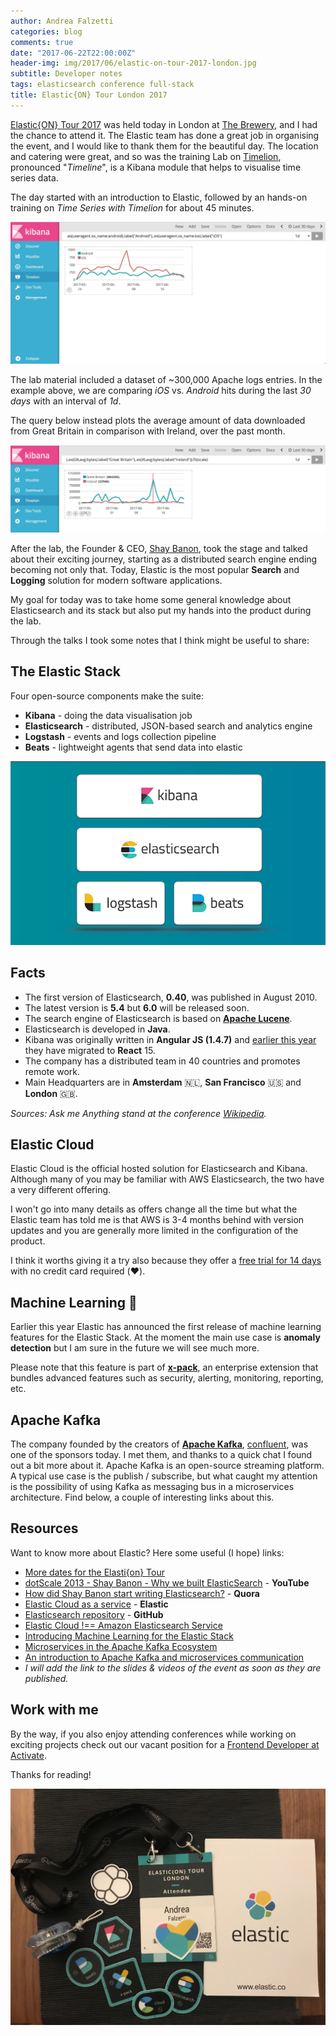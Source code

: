 ```yaml
---
author: Andrea Falzetti
categories: blog
comments: true
date: "2017-06-22T22:00:00Z"
header-img: img/2017/06/elastic-on-tour-2017-london.jpg
subtitle: Developer notes
tags: elasticsearch conference full-stack
title: Elastic{ON} Tour London 2017
---
```


[Elastic{ON} Tour 2017](https://www.elastic.co/elasticon/tour/2017/london) was held today in London at [The Brewery](https://www.thebrewery.co.uk/), and I had the chance to attend it. The Elastic team has done a great job in organising the event, and I would like to thank them for the beautiful day. The location and catering were great, and so was the training Lab on [Timelion](https://www.elastic.co/blog/timelion-timeline), pronounced "_Timeline_", is a Kibana module that helps to visualise time series data.

The day started with an introduction to Elastic, followed by an hands-on training on _Time Series with Timelion_ for about 45 minutes.

![elastic-tour-london-2017-timelion-android-vs-ios](/img/2017/06/elastic-tour-london-2017-timelion-android-vs-ios.jpg)

The lab material included a dataset of ~300,000 Apache logs entries. In the example above, we are comparing _iOS_ vs. _Android_ hits during the last _30 days_ with an interval of _1d_.

The query below instead plots the average amount of data downloaded from Great Britain in comparison with Ireland, over the past month.

![elastic-tour-london-2017-timelion-countries-query](/img/2017/06/elastic-tour-london-2017-timelion-countries-query.jpg)

After the lab, the Founder & CEO, [Shay Banon](http://thedudeabides.com/), took the stage and talked about their exciting journey, starting as a distributed search engine ending becoming not only that. Today, Elastic is the most popular **Search** and **Logging** solution for modern software applications.

My goal for today was to take home some general knowledge about Elasticsearch and its stack but also put my hands into the product during the lab.

Through the talks I took some notes that I think might be useful to share:

## The Elastic Stack

Four open-source components make the suite:

* **Kibana** - doing the data visualisation job
* **Elasticsearch** - distributed, JSON-based search and analytics engine
* **Logstash** -  events and logs collection pipeline
* **Beats** - lightweight agents that send data into elastic

![the-elastic-stack-thumb](/img/2017/06/the-elastic-stack-thumb.png)

## Facts
* The first version of Elasticsearch, **0.40**, was published in August 2010.
* The latest version is **5.4** but **6.0** will be released soon.
* The search engine of Elasticsearch is based on **[Apache Lucene](https://lucene.apache.org/core/)**.
* Elasticsearch is developed in **Java**.
* Kibana was originally written in **Angular JS (1.4.7)** and [earlier this year](https://github.com/elastic/kibana/issues/10271) they have migrated to **React** 15.
* The company has a distributed team in 40 countries and promotes remote work.
* Main Headquarters are in **Amsterdam** 🇳🇱, **San Francisco** 🇺🇸 and **London** 🇬🇧.

_Sources: Ask me Anything stand at the conference [Wikipedia](https://en.wikipedia.org/wiki/Elasticsearch)._

## Elastic Cloud
Elastic Cloud is the official hosted solution for Elasticsearch and Kibana. Although many of you may be familiar with AWS Elasticsearch, the two have a very different offering.

I won't go into many details as offers change all the time but what the Elastic team has told me is that AWS is 3-4 months behind with version updates and you are generally more limited in the configuration of the product.

I think it worths giving it a try also because they offer a [free trial for 14 days](https://www.elastic.co/cloud/as-a-service/signup) with no credit card required (❤️).

## Machine Learning 🍭
Earlier this year Elastic has announced the first release of machine learning features for the Elastic Stack. At the moment the main use case is **anomaly detection** but I am sure in the future we will see much more.

Please note that this feature is part of **[x-pack](https://www.elastic.co/guide/en/x-pack/current/xpack-introduction.html)**, an enterprise extension that bundles advanced features such as security, alerting, monitoring, reporting, etc.

## Apache Kafka
The company founded by the creators of **[Apache Kafka](https://kafka.apache.org/)**, [confluent](https://www.confluent.io/), was one of the sponsors today. I met them, and thanks to a quick chat I found out a bit more about it. Apache Kafka is an open-source streaming platform. A typical use case is the publish / subscribe, but what caught my attention is the possibility of using Kafka as messaging bus in a microservices architecture. Find below, a couple of interesting links about this.

## Resources
Want to know more about Elastic? Here some useful (I hope)
links:

* [More dates for the Elasti{on} Tour](https://www.elastic.co/elasticon/updates)
* [dotScale 2013 - Shay Banon - Why we built ElasticSearch](http://www.youtube.com/watch?v=fEsmydn747c) - **YouTube**
* [How did Shay Banon start writing Elasticsearch?](https://www.quora.com/How-did-Shay-Banon-start-writing-Elasticsearch-How-much-knowledge-does-he-have-on-programming-stuff) - **Quora**
* [Elastic Cloud as a service](https://www.elastic.co/cloud/as-a-service) - **Elastic**
* [Elasticsearch repository](https://github.com/elastic/elasticsearch) - **GitHub**
* [Elastic Cloud !== Amazon Elasticsearch Service](https://www.elastic.co/blog/hosted-elasticsearch-services-roundup-elastic-cloud-and-amazon-elasticsearch-service)
* [Introducing Machine Learning for the Elastic Stack](https://www.elastic.co/blog/introducing-machine-learning-for-the-elastic-stack)
* [Microservices in the Apache Kafka Ecosystem](https://www.slideshare.net/ConfluentInc/microservices-in-the-apache-kafka-ecosystem)
* [An introduction to Apache Kafka and microservices communication](https://medium.com/@ulymarins/an-introduction-to-apache-kafka-and-microservices-communication-bf0a0966d63)
* _I will add the link to the slides & videos of the event as soon as they are published._

## Work with me
By the way, if you also enjoy attending conferences while working on exciting projects check out our vacant position for a [Frontend Developer at Activate](http://bit.ly/Activate-Jobs-FrontEnd).

Thanks for reading!


![elastic-tour-london-2017-gadgets](/img/2017/06/elastic-tour-london-2017-gadgets.jpg)
